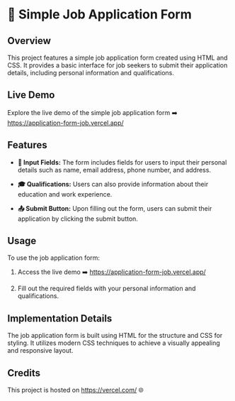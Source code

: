 # **📝 Simple Job Application Form**

## Overview

This project features a simple job application form created using HTML and CSS. It provides a basic interface for job seekers to submit their application details, including personal information and qualifications.

## Live Demo

Explore the live demo of the simple job application form ➡️ https://application-form-job.vercel.app/

## Features

- **📝 Input Fields:** The form includes fields for users to input their personal details such as name, email address, phone number, and address.
  
- **🎓 Qualifications:** Users can also provide information about their education and work experience.
  
- **📤 Submit Button:** Upon filling out the form, users can submit their application by clicking the submit button.

## Usage

To use the job application form:

1. Access the live demo ➡️ https://application-form-job.vercel.app/
  
2. Fill out the required fields with your personal information and qualifications.

## Implementation Details

The job application form is built using HTML for the structure and CSS for styling. It utilizes modern CSS techniques to achieve a visually appealing and responsive layout.

## Credits

This project is hosted on https://vercel.com/ 🌐
